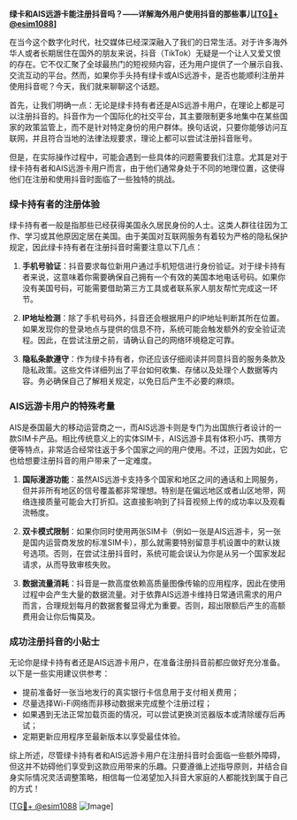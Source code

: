 **绿卡和AIS远游卡能注册抖音吗？——详解海外用户使用抖音的那些事儿[[TG💪+ @esim1088](https://t.me/s/esim1088)]**

在当今这个数字化时代，社交媒体已经深深融入了我们的日常生活。对于许多海外华人或者长期居住在国外的朋友来说，抖音（TikTok）无疑是一个让人又爱又恨的存在。它不仅汇聚了全球最热门的短视频内容，还为用户提供了一个展示自我、交流互动的平台。然而，如果你手头持有绿卡或AIS远游卡，是否也能顺利注册并使用抖音呢？今天，我们就来聊聊这个话题。

首先，让我们明确一点：无论是绿卡持有者还是AIS远游卡用户，在理论上都是可以注册抖音的。抖音作为一个国际化的社交平台，其主要限制更多地集中在某些国家的政策监管上，而不是针对特定身份的用户群体。换句话说，只要你能够访问互联网，并且符合当地的法律法规要求，理论上都可以尝试注册抖音账号。

但是，在实际操作过程中，可能会遇到一些具体的问题需要我们注意。尤其是对于绿卡持有者和AIS远游卡用户而言，由于他们通常身处于不同的地理位置，这使得他们在注册和使用抖音时面临了一些独特的挑战。

### 绿卡持有者的注册体验

绿卡持有者一般是指那些已经获得美国永久居民身份的人士。这类人群往往因为工作、学习或其他原因定居在美国。由于美国对互联网服务有着较为严格的隐私保护规定，因此绿卡持有者在注册抖音时需要注意以下几点：

1. **手机号验证**：抖音要求每位新用户通过手机短信进行身份验证。对于绿卡持有者来说，这意味着你需要确保自己拥有一个有效的美国本地电话号码。如果你没有美国号码，可能需要借助第三方工具或者联系家人朋友帮忙完成这一环节。
   
2. **IP地址检测**：除了手机号码外，抖音还会根据用户的IP地址判断其所在位置。如果发现你的登录地点与提供的信息不符，系统可能会触发额外的安全验证流程。因此，在尝试注册之前，请确认自己的网络环境稳定可靠。

3. **隐私条款遵守**：作为绿卡持有者，你还应该仔细阅读并同意抖音的服务条款及隐私政策。这些文件详细列出了平台如何收集、存储以及处理个人数据等内容。务必确保自己了解相关规定，以免日后产生不必要的麻烦。

### AIS远游卡用户的特殊考量

AIS是泰国最大的移动运营商之一，而AIS远游卡则是专门为出国旅行者设计的一款SIM卡产品。相比传统意义上的实体SIM卡，AIS远游卡具有体积小巧、携带方便等特点，非常适合经常往返于多个国家之间的用户使用。不过，正因为如此，它也给想要注册抖音的用户带来了一定难度。

1. **国际漫游功能**：虽然AIS远游卡支持多个国家和地区之间的通话和上网服务，但并非所有地区的信号覆盖都非常理想。特别是在偏远地区或者山区地带，网络连接质量可能会大打折扣。这直接影响到了抖音视频上传的成功率以及观看流畅度。

2. **双卡模式限制**：如果你同时使用两张SIM卡（例如一张是AIS远游卡，另一张是国内运营商发放的标准SIM卡），那么就需要特别留意手机设置中的默认拨号选项。否则，在尝试注册抖音时，系统可能会误认为你是从另一个国家发起请求，从而导致审核失败。

3. **数据流量消耗**：抖音是一款高度依赖高质量图像传输的应用程序，因此在使用过程中会产生大量的数据流量。对于依靠AIS远游卡维持日常通讯需求的用户而言，合理规划每月的数据套餐显得尤为重要。否则，超出限额后产生的高额费用会让你后悔莫及。

### 成功注册抖音的小贴士

无论你是绿卡持有者还是AIS远游卡用户，在准备注册抖音前都应做好充分准备。以下是一些实用建议供参考：

- 提前准备好一张当地发行的真实银行卡信息用于支付相关费用；
- 尽量选择Wi-Fi网络而非移动数据来完成整个注册过程；
- 如果遇到无法正常加载页面的情况，可以尝试更换浏览器版本或清除缓存后再试；
- 定期更新应用程序至最新版本以享受最佳体验。

综上所述，尽管绿卡持有者和AIS远游卡用户在注册抖音时会面临一些额外障碍，但这并不妨碍他们享受到这款应用带来的乐趣。只要遵循上述指导原则，并结合自身实际情况灵活调整策略，相信每一位渴望加入抖音大家庭的人都能找到属于自己的方式！

[[TG💪+ @esim1088](https://t.me/s/esim1088) ![Image](https://i.postimg.cc/4NQfJmqS/Snipaste-2025-05-13-00-14-12.png)]